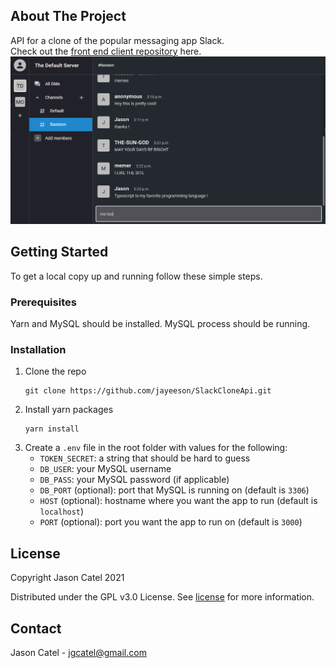 <!-- ABOUT THE PROJECT -->

## About The Project

API for a clone of the popular messaging app Slack.  
Check out the [front end client repository](https://github.com/jayeeson/SlackCloneClient) here.
![](images/messaging_ss.PNG)

<!-- GETTING STARTED -->

## Getting Started

To get a local copy up and running follow these simple steps.

### Prerequisites

Yarn and MySQL should be installed. MySQL process should be running.

### Installation

1. Clone the repo
   ```
   git clone https://github.com/jayeeson/SlackCloneApi.git
   ```
2. Install yarn packages
   ```
   yarn install
   ```
3. Create a `.env` file in the root folder with values for the following:
   - `TOKEN_SECRET`: a string that should be hard to guess
   - `DB_USER`: your MySQL username
   - `DB_PASS`: your MySQL password (if applicable)
   - `DB_PORT` (optional): port that MySQL is running on (default is `3306`)
   - `HOST` (optional): hostname where you want the app to run (default is `localhost`)
   - `PORT` (optional): port you want the app to run on (default is `3000`)

<!-- ROADMAP -->

<!-- LICENSE -->

## License

Copyright Jason Catel 2021

Distributed under the GPL v3.0 License. See [license](https://github.com/jayeeson/SlackCloneApi/blob/master/LICENSE) for more information.

<!-- CONTACT -->

## Contact

Jason Catel - jgcatel@gmail.com

<!-- MARKDOWN LINKS & IMAGES -->
<!-- https://www.markdownguide.org/basic-syntax/#reference-style-links -->

[contributors-shield]: https://img.shields.io/github/contributors/jayeeson/repo.svg?style=for-the-badge
[contributors-url]: https://github.com/jayeeson/SlackCloneApi/graphs/contributors
[forks-shield]: https://img.shields.io/github/forks/jayeeson/repo.svg?style=for-the-badge
[forks-url]: https://github.com/jayeeson/SlackCloneApi/network/members
[stars-shield]: https://img.shields.io/github/stars/jayeeson/repo.svg?style=for-the-badge
[stars-url]: https://github.com/jayeeson/SlackCloneApi/stargazers
[issues-shield]: https://img.shields.io/github/issues/jayeeson/repo.svg?style=for-the-badge
[issues-url]: https://github.com/jayeeson/SlackCloneApi/issues
[license-shield]: https://img.shields.io/github/license/jayeeson/repo.svg?style=for-the-badge
[license-url]: https://github.com/jayeeson/SlackCloneApi/blob/master/LICENSE.txt
[linkedin-shield]: https://img.shields.io/badge/-LinkedIn-black.svg?style=for-the-badge&logo=linkedin&colorB=555
[linkedin-url]: https://linkedin.com/in/jason-catel
